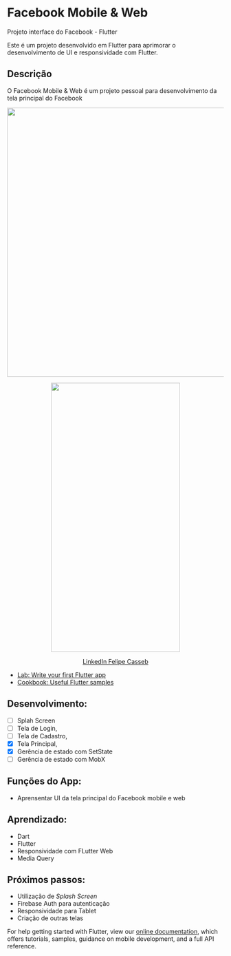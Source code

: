 # Facebook Mobile & Web

Projeto interface do Facebook - Flutter

Este é um projeto desenvolvido em Flutter para aprimorar o desenvolvimento de UI e responsividade com Flutter.

## Descrição

O Facebook Mobile & Web é um projeto pessoal para desenvolvimento da tela principal do Facebook

<p align="center">
    <img width="600" height="625" src="https://firebasestorage.googleapis.com/v0/b/me-guia-tracuateua.appspot.com/o/Facebook%20App%2F2.png?alt=media&token=4663ee12-7329-431b-87d7-62fa54e39644">
</p>
<p align="center">
    <img width="300" height="625" src="https://firebasestorage.googleapis.com/v0/b/me-guia-tracuateua.appspot.com/o/Facebook%20App%2FScreenshot_1643986092.png?alt=media&token=b95bfdf5-b72a-4fcd-be7d-c01553ca9ac7">
</p>

<p align="center">
    <a href="https://www.linkedin.com/in/felipe-casseb-5522b538/">LinkedIn Felipe Casseb</a>


- [Lab: Write your first Flutter app](https://flutter.dev/docs/get-started/codelab)
- [Cookbook: Useful Flutter samples](https://flutter.dev/docs/cookbook)

## Desenvolvimento:
- [ ] Splah Screen
- [ ] Tela de Login,
- [ ] Tela de Cadastro,
- [X] Tela Principal,
- [X] Gerência de estado com SetState
- [ ] Gerência de estado com MobX

## Funções do App:
* Aprensentar UI da tela principal do Facebook mobile e web

## Aprendizado:
* Dart
* Flutter
* Responsividade com FLutter Web
* Media Query

## Próximos passos:
* Utilização de *Splash Screen*
* Firebase Auth para autenticação
* Responsividade para Tablet
* Criação de outras telas

For help getting started with Flutter, view our
[online documentation](https://flutter.dev/docs), which offers tutorials,
samples, guidance on mobile development, and a full API reference.
